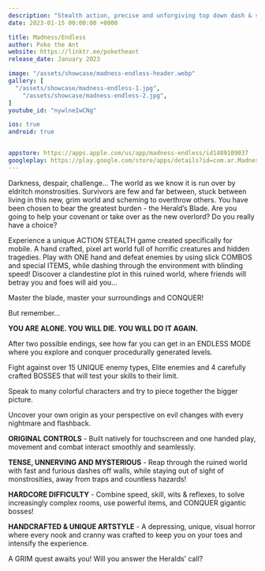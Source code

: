 ```yaml
---
description: "Stealth action, precise and unforgiving top down dash & slash game made for 1-handed mobile play!"
date: 2023-01-15 00:00:00 +0000

title: Madness/Endless
author: Poke the Ant
website: https://linktr.ee/poketheant
release_date: January 2023

image: "/assets/showcase/madness-endless-header.webp"
gallery: [
  "/assets/showcase/madness-endless-1.jpg",
	"/assets/showcase/madness-endless-2.jpg",
]
youtube_id: "nywlneIwCNg"

ios: true
android: true


appstore: https://apps.apple.com/us/app/madness-endless/id1489109037
googleplay: https://play.google.com/store/apps/details?id=com.ar.Madness_Endless
---
```


Darkness, despair, challenge... The world as we know it is run over by eldritch monstrosities. Survivors are few and far between, stuck between living in this new, grim world and scheming to overthrow others. You have been chosen to bear the greatest burden - the Herald’s Blade. Are you going to help your covenant or take over as the new overlord? Do you really have a choice?

Experience a unique ACTION STEALTH game created specifically for mobile. A hand crafted, pixel art world full of horrific creatures and hidden tragedies. Play with ONE hand and defeat enemies by using slick COMBOS and special ITEMS, while dashing through the environment with blinding speed! Discover a clandestine plot in this ruined world, where friends will betray you and foes will aid you...

Master the blade, master your surroundings and CONQUER!

But remember...

**YOU ARE ALONE. YOU WILL DIE. YOU WILL DO IT AGAIN.**

After two possible endings, see how far you can get in an ENDLESS MODE where you explore and conquer procedurally generated levels.

Fight against over 15 UNIQUE enemy types, Elite enemies and 4 carefully crafted BOSSES that will test your skills to their limit.

Speak to many colorful characters and try to piece together the bigger picture.

Uncover your own origin as your perspective on evil changes with every nightmare and flashback.

**ORIGINAL CONTROLS** - Built natively for touchscreen and one handed play, movement and combat interact smoothly and seamlessly.

**TENSE, UNNERVING AND MYSTERIOUS** - Reap through the ruined world with fast and furious dashes off walls, while staying out of sight of monstrosities, away from traps and countless hazards!

**HARDCORE DIFFICULTY** - Combine speed, skill, wits & reflexes, to solve increasingly complex rooms, use powerful items, and CONQUER gigantic bosses!

**HANDCRAFTED & UNIQUE ARTSTYLE** - A depressing, unique, visual horror where every nook and cranny was crafted to keep you on your toes and intensify the experience.


A GRIM quest awaits you! Will you answer the Heralds’ call?
